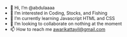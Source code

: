 - 👋 Hi, I’m @abdulaaaa
- 👀 I’m interested in Coding, Stocks, and Fishing
- 🌱 I’m currently learning Javascript HTML and CSS
- 💞️ I’m looking to collaborate on nothing at the moment
- 📫 How to reach me awarikattayil@gmail.com

<!---
abdulaaaa/abdulaaaa is a ✨ special ✨ repository because its `README.md` (this file) appears on your GitHub profile.
You can click the Preview link to take a look at your changes.
--->
